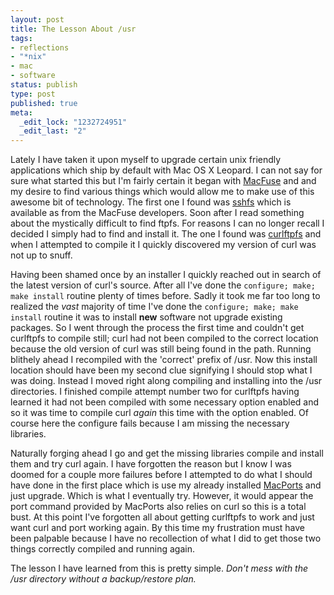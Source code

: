 ```yaml
--- 
layout: post
title: The Lesson About /usr
tags: 
- reflections
- "*nix"
- mac
- software
status: publish
type: post
published: true
meta: 
  _edit_lock: "1232724951"
  _edit_last: "2"
---
```

Lately I have taken it upon myself to upgrade certain unix friendly applications which ship by default with Mac OS X Leopard. I can not say for sure what started this but I'm fairly certain it began with [MacFuse][1] and and my desire to find various things which would allow me to make use of this awesome bit of technology. The first one I found was [sshfs][2] which is available as from the MacFuse developers. Soon after I read something about the mystically difficult to find ftpfs. For reasons I can no longer recall I decided I simply had to find and install it. The one I found was [curlftpfs][3] and when I attempted to compile it I quickly discovered my version of curl was not up to snuff.

[1]: http://code.google.com/p/macfuse/
[2]: http://code.google.com/p/macfuse/wiki/MACFUSE_FS_SSHFS
[3]: http://curlftpfs.sourceforge.net/

Having been shamed once by an installer I quickly reached out in search of the latest version of curl's source. After all I've done the `configure; make; make install` routine plenty of times before. Sadly it took me far too long to realized the *vast* majority of time I've done the `configure; make; make install` routine it was to install **new** software not upgrade existing packages. So I went through the process the first time and couldn't get curlftpfs to compile still; curl had not been compiled to the correct location because the old version of curl was still being found in the path. Running blithely ahead I recompiled with the 'correct' prefix of /usr. Now this install location should have been my second clue signifying I should stop what I was doing. Instead I moved right along compiling and installing into the /usr directories. I finished compile attempt number two for curlftpfs having learned it had not been compiled with some necessary option enabled and so it was time to compile curl *again* this time with the option enabled. Of course here the configure fails because I am missing the necessary libraries.

Naturally forging ahead I go and get the missing libraries compile and install them and try curl again. I have forgotten the reason but I know I was doomed for a couple more failures before I attempted to do what I should have done in the first place which is use my already installed [MacPorts][4] and just upgrade. Which is what I eventually try. However, it would appear the port command provided by MacPorts also relies on curl so this is a total bust. At this point I've forgotten all about getting curlftpfs to work and just want curl and port working again. By this time my frustration must have been palpable because I have no recollection of what I did to get those two things correctly compiled and running again.

[4]: http://www.macports.org/ 

The lesson I have learned from this is pretty simple. *Don't mess with the /usr directory without a backup/restore plan.*
